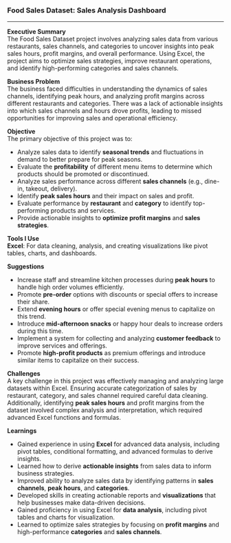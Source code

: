 ### **Food Sales Dataset: Sales Analysis Dashboard**

---

**Executive Summary**  
The Food Sales Dataset project involves analyzing sales data from various restaurants, sales channels, and categories to uncover insights into peak sales hours, profit margins, and overall performance. Using Excel, the project aims to optimize sales strategies, improve restaurant operations, and identify high-performing categories and sales channels.

**Business Problem**  
The business faced difficulties in understanding the dynamics of sales channels, identifying peak hours, and analyzing profit margins across different restaurants and categories. There was a lack of actionable insights into which sales channels and hours drove profits, leading to missed opportunities for improving sales and operational efficiency.

**Objective**  
The primary objective of this project was to:  
- Analyze sales data to identify **seasonal trends** and fluctuations in demand to better prepare for peak seasons.  
- Evaluate the **profitability** of different menu items to determine which products should be promoted or discontinued.  
- Analyze sales performance across different **sales channels** (e.g., dine-in, takeout, delivery).  
- Identify **peak sales hours** and their impact on sales and profit.  
- Evaluate performance by **restaurant** and **category** to identify top-performing products and services.  
- Provide actionable insights to **optimize profit margins** and **sales strategies**.

**Tools I Use**  
**Excel**: For data cleaning, analysis, and creating visualizations like pivot tables, charts, and dashboards.

**Suggestions**  
- Increase staff and streamline kitchen processes during **peak hours** to handle high order volumes efficiently.  
- Promote **pre-order** options with discounts or special offers to increase their share.  
- Extend **evening hours** or offer special evening menus to capitalize on this trend.  
- Introduce **mid-afternoon snacks** or happy hour deals to increase orders during this time.  
- Implement a system for collecting and analyzing **customer feedback** to improve services and offerings.  
- Promote **high-profit products** as premium offerings and introduce similar items to capitalize on their success.

**Challenges**  
A key challenge in this project was effectively managing and analyzing large datasets within Excel. Ensuring accurate categorization of sales by restaurant, category, and sales channel required careful data cleaning. Additionally, identifying **peak sales hours** and profit margins from the dataset involved complex analysis and interpretation, which required advanced Excel functions and formulas.

**Learnings**  
- Gained experience in using **Excel** for advanced data analysis, including pivot tables, conditional formatting, and advanced formulas to derive insights.  
- Learned how to derive **actionable insights** from sales data to inform business strategies.  
- Improved ability to analyze sales data by identifying patterns in **sales channels**, **peak hours**, and **categories**.  
- Developed skills in creating actionable reports and **visualizations** that help businesses make data-driven decisions.  
- Gained proficiency in using Excel for **data analysis**, including pivot tables and charts for visualization.  
- Learned to optimize sales strategies by focusing on **profit margins** and high-performance **categories** and **sales channels**.
